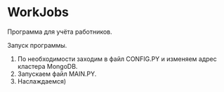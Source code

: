 # WorkJobs
Программа для учёта работников.

Запуск программы.
1. По необходимости заходим в файл CONFIG.PY и изменяем адрес кластера MongoDB.
2. Запускаем файл MAIN.PY.
3. Наслаждаемся)

